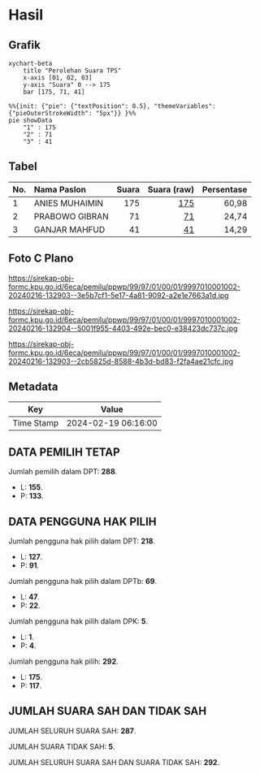# Hasil

## Grafik

```mermaid
xychart-beta
    title "Perolehan Suara TPS"
    x-axis [01, 02, 03]
    y-axis "Suara" 0 --> 175
    bar [175, 71, 41]
```

```mermaid
%%{init: {"pie": {"textPosition": 0.5}, "themeVariables": {"pieOuterStrokeWidth": "5px"}} }%%
pie showData
    "1" : 175
    "2" : 71
    "3" : 41
```

## Tabel

| No. | Nama Paslon    | Suara | Suara (raw) | Persentase |
|:--- |:-------------- | -----:| -----------:| ----------:|
| 1   | ANIES MUHAIMIN | 175   | [175][p-1]  | 60,98      |
| 2   | PRABOWO GIBRAN | 71    | [71][p-2]   | 24,74      |
| 3   | GANJAR MAHFUD  | 41    | [41][p-3]   | 14,29      |


[p-1]: https://github.com/gigit-pemilu/pemilu-2024-99-luar-negeri/blob/main/pilpres/hitung-suara/sub/99-luar-negeri/sub/97-rabat-morocco/sub/01-rabat-morocco/sub/0001-rabat-morocco/sub/002-tps-001/sub/paslon-1.txt
[p-2]: https://github.com/gigit-pemilu/pemilu-2024-99-luar-negeri/blob/main/pilpres/hitung-suara/sub/99-luar-negeri/sub/97-rabat-morocco/sub/01-rabat-morocco/sub/0001-rabat-morocco/sub/002-tps-001/sub/paslon-2.txt
[p-3]: https://github.com/gigit-pemilu/pemilu-2024-99-luar-negeri/blob/main/pilpres/hitung-suara/sub/99-luar-negeri/sub/97-rabat-morocco/sub/01-rabat-morocco/sub/0001-rabat-morocco/sub/002-tps-001/sub/paslon-3.txt

## Foto C Plano

https://sirekap-obj-formc.kpu.go.id/6eca/pemilu/ppwp/99/97/01/00/01/9997010001002-20240216-132903--3e5b7cf1-5e17-4a81-9092-a2e1e7663a1d.jpg

https://sirekap-obj-formc.kpu.go.id/6eca/pemilu/ppwp/99/97/01/00/01/9997010001002-20240216-132904--5001f955-4403-492e-bec0-e38423dc737c.jpg

https://sirekap-obj-formc.kpu.go.id/6eca/pemilu/ppwp/99/97/01/00/01/9997010001002-20240216-132903--2cb5825d-8588-4b3d-bd83-f2fa4ae21cfc.jpg


## Metadata

| Key        | Value               |
| ---------- | ------------------- |
| Time Stamp | 2024-02-19 06:16:00 |


## DATA PEMILIH TETAP

Jumlah pemilih dalam DPT: **288**.
 * L: **155**.
 * P: **133**.

## DATA PENGGUNA HAK PILIH

Jumlah pengguna hak pilih dalam DPT: **218**.
 * L: **127**.
 * P: **91**.

Jumlah pengguna hak pilih dalam DPTb: **69**.
 * L: **47**.
 * P: **22**.

Jumlah pengguna hak pilih dalam DPK: **5**.
 * L: **1**.
 * P: **4**.

Jumlah pengguna hak pilih: **292**.
 * L: **175**.
 * P: **117**.

## JUMLAH SUARA SAH DAN TIDAK SAH

JUMLAH SELURUH SUARA SAH: **287**.

JUMLAH SUARA TIDAK SAH: **5**.

JUMLAH SELURUH SUARA SAH DAN SUARA TIDAK SAH: **292**.


